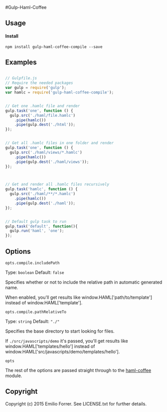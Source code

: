#Gulp-Haml-Coffee

## Usage
#### Install
    npm install gulp-haml-coffee-compile --save

## Examples

```javascript

// Gulpfile.js
// Require the needed packages
var gulp = require('gulp');
var hamlc = require('gulp-haml-coffee-compile');


// Get one .hamlc file and render
gulp.task('one', function () {
  gulp.src('./haml/file.hamlc')
    .pipe(hamlc())
    .pipe(gulp.dest('./html'));
});


// Get all .hamlc files in one folder and render
gulp.task('one', function () {
  gulp.src('./haml/views/*.hamlc')
    .pipe(hamlc())
    .pipe(gulp.dest('./haml/views'));
});



// Get and render all .hamlc files recursively
gulp.task('hamlc', function () {
  gulp.src('./haml/**/*.hamlc')
    .pipe(hamlc())
    .pipe(gulp.dest('./haml'));
});


// Default gulp task to run
gulp.task('default', function(){
  gulp.run('haml', 'one');
});

```

## Options

`opts.compile.includePath`

Type: `boolean` Default: `false`

Specifies whether or not to include the relative path in automatic generated name.

When enabled, you'll get results like window.HAML['path/to/template'] instead of window.HAML['template'].



`opts.compile.pathRelativeTo`

Type: `string` Default: `"./"`

Specifies the base directory to start looking for files.

If `./src/javascripts/demo` it's passed, you'll get results like window.HAML['templates/hello'] instead of window.HAML['src/javascripts/demo/templates/hello'].



`opts`


The rest of the options are passed straight through to the [haml-coffee](https://npmjs.org/package/haml-coffee) module.


## **Copyright**

Copyright (c) 2015 Emilio Forrer. See LICENSE.txt for further details.

